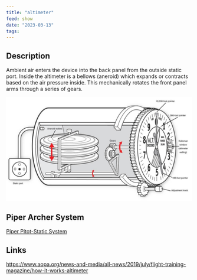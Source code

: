 ```yaml
---
title: "altimeter"
feed: show
date: "2023-03-13"
tags: 
---
```


## Description 
Ambient air enters the device into the back panel from the outside static port. Inside the altimeter is a bellows (aneroid) which expands or contracts based on the air pressure inside. This mechanically rotates the front panel arms through a series of gears. 

![500](notes/aviation/components/images/altimeter.png)

## Piper Archer System
[Piper Pitot-Static System](notes/aviation/components/Pitot-Static-System.md)

## Links
https://www.aopa.org/news-and-media/all-news/2019/july/flight-training-magazine/how-it-works-altimeter